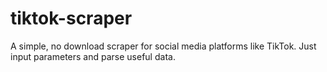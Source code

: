 # tiktok-scraper
A simple, no download scraper for social media platforms like TikTok. Just input parameters and parse useful data.
